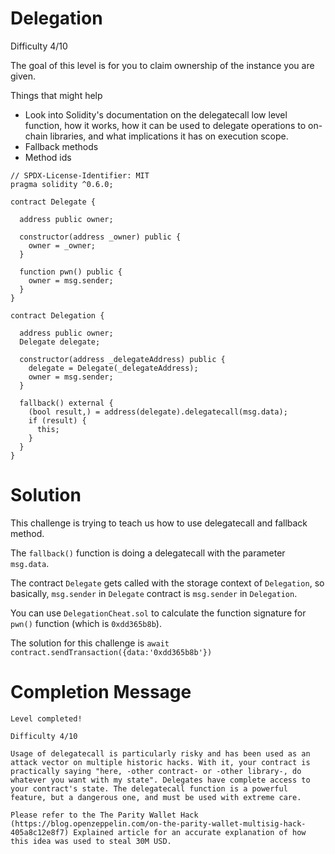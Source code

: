 # Delegation

Difficulty 4/10

The goal of this level is for you to claim ownership of the instance you are given.

Things that might help

- Look into Solidity's documentation on the delegatecall low level function, how it works, how it can be used to delegate operations to on-chain libraries, and what implications it has on execution scope.
- Fallback methods
- Method ids

```Solidity
// SPDX-License-Identifier: MIT
pragma solidity ^0.6.0;

contract Delegate {

  address public owner;

  constructor(address _owner) public {
    owner = _owner;
  }

  function pwn() public {
    owner = msg.sender;
  }
}

contract Delegation {

  address public owner;
  Delegate delegate;

  constructor(address _delegateAddress) public {
    delegate = Delegate(_delegateAddress);
    owner = msg.sender;
  }

  fallback() external {
    (bool result,) = address(delegate).delegatecall(msg.data);
    if (result) {
      this;
    }
  }
}
```

# Solution

This challenge is trying to teach us how to use delegatecall and fallback method.

The `fallback()` function is doing a delegatecall with the parameter `msg.data`.

The contract `Delegate` gets called with the storage context of `Delegation`, so basically, `msg.sender` in `Delegate` contract is `msg.sender` in `Delegation`.

You can use `DelegationCheat.sol` to calculate the function signature for `pwn()` function (which is `0xdd365b8b`).

The solution for this challenge is `await contract.sendTransaction({data:'0xdd365b8b'})`

# Completion Message

```
Level completed!

Difficulty 4/10

Usage of delegatecall is particularly risky and has been used as an attack vector on multiple historic hacks. With it, your contract is practically saying "here, -other contract- or -other library-, do whatever you want with my state". Delegates have complete access to your contract's state. The delegatecall function is a powerful feature, but a dangerous one, and must be used with extreme care.

Please refer to the The Parity Wallet Hack (https://blog.openzeppelin.com/on-the-parity-wallet-multisig-hack-405a8c12e8f7) Explained article for an accurate explanation of how this idea was used to steal 30M USD.
```

